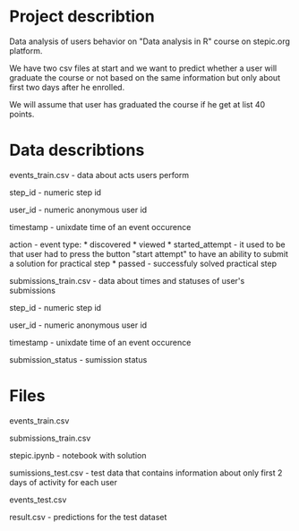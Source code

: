 # Project describtion
Data analysis of users behavior on "Data analysis in R" course on stepic.org platform.

We have two csv files at start  and we want to predict whether a user will graduate the course or not based on the same information but only about first two days after he enrolled. 

We will assume that user has graduated the course if he get at list 40 points.

# Data describtions
events_train.csv - data about acts users perform

  step_id - numeric step id
  
  user_id - numeric anonymous user id
  
  timestamp - unixdate time of an event occurence
  
  action - event type:
    * discovered
    * viewed
    * started_attempt - it used to be that user had to press the button "start attempt" to have an ability to submit a solution for practical step
    * passed - successfuly solved practical step 

submissions_train.csv - data about times and statuses of user's submissions

  step_id - numeric step id
  
  user_id - numeric anonymous user id
  
  timestamp - unixdate time of an event occurence
  
  submission_status - sumission status

# Files
events_train.csv

submissions_train.csv

stepic.ipynb - notebook with solution

sumissions_test.csv - test data that contains information about only first 2 days of activity for each user

events_test.csv

result.csv - predictions for the test dataset
